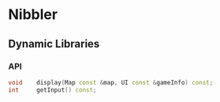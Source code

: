 # Nibbler

## Dynamic Libraries

### API
```C++
void    display(Map const &map, UI const &gameInfo) const;
int     getInput() const;
```

